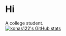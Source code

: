 # Hi
A college student.  
[![konas122's GitHub stats](https://github-readme-stats.vercel.app/api?username=konas122&hide=prs)](https://github.com/konas122/github-readme-stats)

